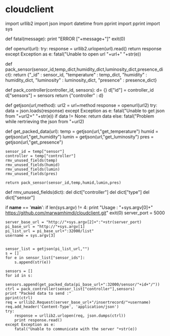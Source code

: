# cloudclient
import urllib2
import json
import datetime
from pprint import pprint
import sys

def fatal(message):
    print "ERROR ["+message+"]"
    exit(0)

def openurl(url):
    try:
        response = urllib2.urlopen(url).read()
        return response
    except Exception as e:
        fatal("Unable to open url "+url+" "+str(e))

def pack_sensor(sensor_id,temp_dict,humidity_dict,luminosity_dict,presence_dict):
    return {"_id" : sensor_id, "temperature" : temp_dict, "humidity" : humidity_dict, "luminosity" : luminosity_dict, "presence" : presence_dict}

def pack_controller(controller_id, sensors):
    d= {}
    d["id"] = controller_id
    d["sensors"] = sensors
    return {"controller" : d}

def getjson(url,method):
    url2 = url+method
    response = openurl(url2)
    try:
        data = json.loads(response)
    except Exception as e:
        fatal("Unable to get json from "+url2+" "+str(e))
    if data != None:
        return data
    else:
        fatal("Problem while rertrieving the json from "+url2)

def get_packed_data(url):
    temp = getjson(url,"get_temperature")
    humid = getjson(url,"get_humidity")
    lumin = getjson(url,"get_luminosity")
    pres = getjson(url,"get_presence")
    
    sensor_id = temp["sensor"]
    controller = temp["controller"]
    rmv_unused_fields(temp)
    rmv_unused_fields(humid)
    rmv_unused_fields(lumin)
    rmv_unused_fields(pres)
    
    return pack_sensor(sensor_id,temp,humid,lumin,pres)


def rmv_unused_fields(dict):
    del dict["controller"]
    del dict["type"]
    del dict["sensor"]

if __name__ == '__main__':
    if len(sys.argv) != 4:
        print "Usage : "+sys.argv[0]+" https://github.com/marwamhimdi/cloudclient.git"
        exit(0)
    server_port = 5000
    
    server_base_url = "http://"+sys.argv[2]+":"+str(server_port)
    pi_base_url = "http://"+sys.argv[1]
    pi_list_url = pi_base_url+":32000/list"
    username = sys.argv[3]
    
    
    sensor_list = getjson(pi_list_url,"")
    s = []
    for e in sensor_list["sensor_ids"]:
        s.append(str(e))
    
    sensors = []
    for id in s:
        sensors.append(get_packed_data(pi_base_url+":32000/sensor/"+id+"/"))
    ctrl = pack_controller(sensor_list["controller"],sensors)
    print "Packed data to send :"
    pprint(ctrl)
    req = urllib2.Request(server_base_url+"/insertrecord/"+username)
    req.add_header('Content-Type', 'application/json')
    try:
        response = urllib2.urlopen(req, json.dumps(ctrl))
        print response.read()
    except Exception as e:
        fatal("Unable to communicate with the server "+str(e))



